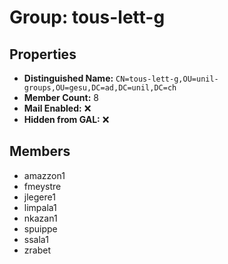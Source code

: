 # Group: tous-lett-g

## Properties

- **Distinguished Name:** `CN=tous-lett-g,OU=unil-groups,OU=gesu,DC=ad,DC=unil,DC=ch`
- **Member Count:** 8
- **Mail Enabled:** ❌
- **Hidden from GAL:** ❌

## Members

- amazzon1
- fmeystre
- jlegere1
- limpala1
- nkazan1
- spuippe
- ssala1
- zrabet
